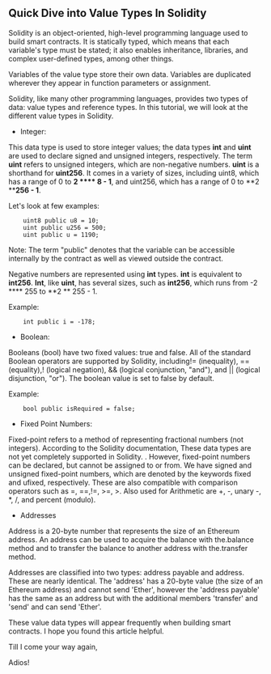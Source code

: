 ## Quick Dive into Value Types In Solidity

Solidity is an object-oriented, high-level programming language used to build smart contracts. It is statically typed, which means that each variable's type must be stated; it also enables inheritance, libraries, and complex user-defined types, among other things.

Variables of the value type store their own data. Variables are duplicated wherever they appear in function parameters or assignment.

Solidity, like many other programming languages, provides two types of data: value types and reference types. In this tutorial, we will look at the different value types in Solidity.


- Integer: 

This data type is used to store integer values; the data types **int** and **uint** are used to declare signed and unsigned integers, respectively. The term **uint** refers to unsigned integers, which are non-negative numbers. **uint** is a shorthand for **uint256**. It comes in a variety of sizes, including uint8, which has a range of 0 to **2 **** 8 - 1**, and uint256, which has a range of 0 to **2 ****256 - 1**.

Let's look at few examples:
```
    uint8 public u8 = 10;
    uint public u256 = 500;
    uint public u = 1190; 
```

Note: The term "public" denotes that the variable can be accessible internally by the contract as well as viewed outside the contract.

Negative numbers are represented using **int** types. **int** is equivalent to **int256**. **Int**, like **uint**, has several sizes, such as **int256**, which runs from -2 **** 255 to **2 ** 255 - 1.

Example:
```
    int public i = -178; 
```


- Boolean: 

Booleans (bool) have two fixed values: true and false. All of the standard Boolean operators are supported by Solidity, including!= (inequality), == (equality),! (logical negation), && (logical conjunction, "and"), and || (logical disjunction, "or"). The boolean value is set to false by default.

Example:
```
    bool public isRequired = false;
```


- Fixed Point Numbers: 

Fixed-point refers to a method of representing fractional numbers (not integers). According to the Solidity documentation, These data types are not yet completely supported in Solidity. . However, fixed-point numbers can be declared, but cannot be assigned to or from. We have signed and unsigned fixed-point numbers, which are denoted by the keywords fixed and ufixed, respectively. These are also compatible with comparison operators such as =, ==,!=, >=, >. Also used for Arithmetic are +, -, unary -, *, /, and percent (modulo).


- Addresses

Address is a 20-byte number that represents the size of an Ethereum address. An address can be used to acquire the balance with the.balance method and to transfer the balance to another address with the.transfer method.

Addresses are classified into two types: address payable and address. These are nearly identical. The 'address' has a 20-byte value (the size of an Ethereum address) and cannot send 'Ether', however the 'address payable' has the same as an address but with the additional members 'transfer' and 'send' and can send 'Ether'.

These value data types will appear frequently when building smart contracts. I hope you found this article helpful.

Till I come your way again,

Adios!



